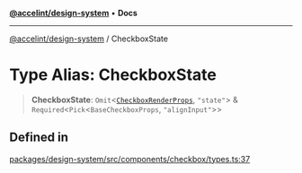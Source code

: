 [**@accelint/design-system**](../README.md) • **Docs**

***

[@accelint/design-system](../README.md) / CheckboxState

# Type Alias: CheckboxState

> **CheckboxState**: `Omit`\<[`CheckboxRenderProps`](CheckboxRenderProps.md), `"state"`\> & `Required`\<`Pick`\<`BaseCheckboxProps`, `"alignInput"`\>\>

## Defined in

[packages/design-system/src/components/checkbox/types.ts:37](https://github.com/gohypergiant/standard-toolkit/blob/258694cea8ed8bbd956b3cf5da47c2c9debcf127/packages/design-system/src/components/checkbox/types.ts#L37)
